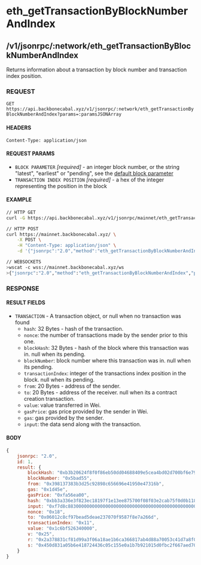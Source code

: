 # eth_getTransactionByBlockNumberAndIndex

## /v1/jsonrpc/:network/eth_getTransactionByBlockNumberAndIndex

Returns information about a transaction by block number and transaction
index position.

### REQUEST

`GET https://api.backbonecabal.xyz/v1/jsonrpc/:network/eth_getTransactionByBlockNumberAndIndex?params=:paramsJSONArray`

#### HEADERS

`Content-Type: application/json`

#### REQUEST PARAMS

- `BLOCK PARAMETER` _[required]_ - an integer block number, or the
  string "latest", "earliest" or "pending", see the
  [default block parameter](https://github.com/ethereum/wiki/wiki/JSON-RPC#the-default-block-parameter)
- `TRANSACTION INDEX POSITION` _[required]_ - a hex of the integer
  representing the position in the block

#### EXAMPLE

```bash
// HTTP GET
curl -G https://api.backbonecabal.xyz/v1/jsonrpc/mainnet/eth_getTransactionByBlockNumberAndIndex --data-urlencode 'params=["0x5BAD55","0x0"]'

// HTTP POST
curl https://mainnet.backbonecabal.xyz/ \
    -X POST \
    -H "Content-Type: application/json" \
    -d '{"jsonrpc":"2.0","method":"eth_getTransactionByBlockNumberAndIndex","params": ["0x5BAD55","0x0"],"id":1}'

// WEBSOCKETS
>wscat -c wss://mainnet.backbonecabal.xyz/ws
>{"jsonrpc":"2.0","method":"eth_getTransactionByBlockNumberAndIndex","params": ["0x5BAD55","0x0"],"id":1}
```

### RESPONSE

#### RESULT FIELDS

- `TRANSACTION` - A transaction object, or null when no transaction was
  found
  - `hash`: 32 Bytes - hash of the transaction.
  - `nonce`: the number of transactions made by the sender prior to this
    one.
  - `blockHash`: 32 Bytes - hash of the block where this transaction was
    in. null when its pending.
  - `blockNumber`: block number where this transaction was in. null when
    its pending.
  - `transactionIndex`: integer of the transactions index position in
    the block. null when its pending.
  - `from`: 20 Bytes - address of the sender.
  - `to`: 20 Bytes - address of the receiver. null when its a contract
    creation transaction.
  - `value`: value transferred in Wei.
  - `gasPrice`: gas price provided by the sender in Wei.
  - `gas`: gas provided by the sender.
  - `input`: the data send along with the transaction.

#### BODY

```js
{
    jsonrpc: "2.0",
    id: 1,
    result: {
        blockHash: "0xb3b20624f8f0f86eb50dd04688409e5cea4bd02d700bf6e79e9384d47d6a5a35",
        blockNumber: "0x5bad55",
        from: "0x398137383b3d25c92898c656696e41950e47316b",
        gas: "0x1d45e",
        gasPrice: "0xfa56ea00",
        hash: "0xbb3a336e3f823ec18197f1e13ee875700f08f03e2cab75f0d0b118dabb44cba0",
        input: "0xf7d8c88300000000000000000000000000000000000000000000000000000000000cee6100000000000000000000000000000000000000000000000000000000000ac3e1",
        nonce: "0x18",
        to: "0x06012c8cf97bead5deae237070f9587f8e7a266d",
        transactionIndex: "0x11",
        value: "0x1c6bf526340000",
        v: "0x25",
        r: "0x2a378831cf81d99a3f06a18ae1b6ca366817ab4d88a70053c41d7a8f0368e031",
        s: "0x450d831a05b6e418724436c05c155e0a1b7b921015d0fbc2f667aed709ac4fb5"
    }
}
```
